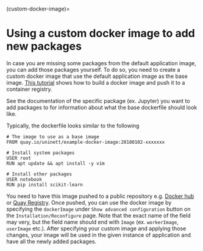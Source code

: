 (custom-docker-image)=

# Using a custom docker image to add new packages
In case you are missing some packages from the default application image, you can add those packages yourself.
To do so, you need to create a custom docker image that use the default application image as the base image.
[This tutorial](https://docs.docker.com/get-started/part2/) shows how to build a docker image and push it to a container registry.

See the documentation of the specific package (ex. Jupyter) you want to add packages to for information about what the base dockerfile should look like.

Typically, the dockerfile looks similar to the following
```
# The image to use as a base image
FROM quay.io/uninett/example-docker-image:20180102-xxxxxxx

# Install system packages
USER root
RUN apt update && apt install -y vim

# Install other packages
USER notebook
RUN pip install scikit-learn
```

You need to have this image pushed to a public repository e.g. [Docker hub](https://hub.docker.com/) or [Quay Registry](https://quay.io).
Once pushed, you can use the docker image by specifying the `dockerImage` under `Show advanced configuration` button on the `Installation/Reconfigure` page.
Note that the exact name of the field may very, but the field name should end with `Image` (ex. `workerImage`, `userImage` etc.).
After specifying your custom image and applying those changes, your image will be used in the given instance of application and have all the newly added packages.
